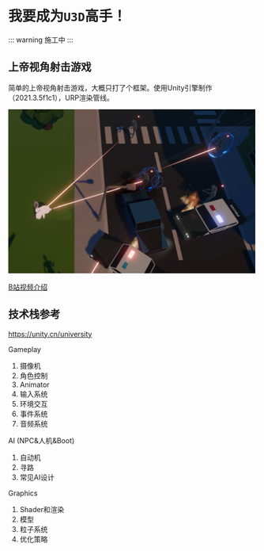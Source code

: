 # 我要成为`U3D`高手！
::: warning
施工中
:::
## 上帝视角射击游戏
简单的上帝视角射击游戏，大概只打了个框架。使用Unity引擎制作（2021.3.5f1c1），URP渲染管线。

<img  width="500" src="./img/top-down-shoot.png" />

[B站视频介绍](https://www.bilibili.com/video/BV1Uh4y1N7sK/)

## 技术栈参考
https://unity.cn/university

Gameplay
1. 摄像机
2. 角色控制
3. Animator
4. 输入系统
5. 环境交互
6. 事件系统
7. 音频系统

AI (NPC&人机&Boot)
1. 自动机
2. 寻路
3. 常见AI设计

Graphics
1. Shader和渲染
2. 模型
3. 粒子系统
4. 优化策略

